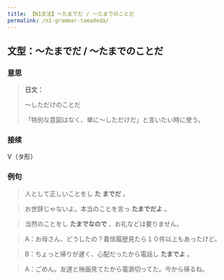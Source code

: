 ```yaml
---
title: 【N1文法】〜たまでだ / 〜たまでのことだ
permalink: /n1-grammar-tamadeda/
---
```


## 文型：〜たまでだ / 〜たまでのことだ

### 意思

> **日文：**
> 
> 〜しただけのことだ
> 
> 「特別な意図はなく、単に〜しただけだ」と言いたい時に使う。


### 接续

V（タ形）

### 例句

> 人として正しいことをし **た** **までだ** 。

> お世辞じゃないよ。本当のことを言っ **たまでだよ** 。

> 当然のことをし **たまでなので** 、お礼などは要りません。

> A：お母さん、どうしたの？着信履歴見たら１０件以上もあったけど。

> B：ちょっと帰りが遅く、心配だったから電話し **たまでよ** 。

> A：ごめん。友達と映画見てたから電源切ってた。今から帰るね。


